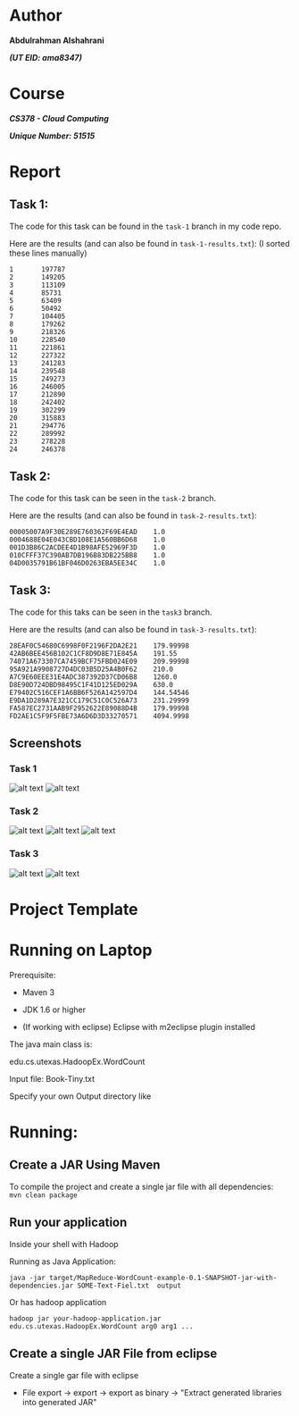 # Author

**Abdulrahman Alshahrani**

**_(UT EID: ama8347)_**

# Course

**_CS378 - Cloud Computing_**

**_Unique Number: 51515_**

# Report

## Task 1:

The code for this task can be found in the `task-1` branch in my code repo.

Here are the results (and can also be found in `task-1-results.txt`):
(I sorted these lines manually)

```
1       197787
2       149205
3       113109
4       85731
5       63409
6       50492
7       104405
8       179262
9       218326
10      228540
11      221861
12      227322
13      241283
14      239548
15      249273
16      246005
17      212890
18      242402
19      302299
20      315883
21      294776
22      289992
23      278228
24      246378
```

## Task 2:

The code for this task can be seen in the `task-2` branch.

Here are the results (and can also be found in `task-2-results.txt`):

```
00005007A9F30E289E760362F69E4EAD	1.0
0004688E04E043CBD108E1A560BB6D68	1.0
001D3B86C2ACDEE4D1B98AFE52969F3D	1.0
010CFFF37C390AB7DB196B83DB225BB8	1.0
04D0035791B61BF046D0263EBA5EE34C	1.0
```

## Task 3:

The code for this taks can be seen in the `task3` branch.

Here are the results (and can also be found in `task-3-results.txt`):

```
28EAF0C54680C6998F0F2196F2DA2E21	179.99998
42AB6BEE456B102C1CF8D9D8E71E845A	191.55
74071A673307CA7459BCF75FBD024E09	209.99998
95A921A9908727D4DC03B5D25A4B0F62	210.0
A7C9E60EEE31E4ADC387392D37CD06B8	1260.0
D8E90D724DBD98495C1F41D125ED029A	630.0
E79402C516CEF1A6BB6F526A142597D4	144.54546
E9DA1D289A7E321CC179C51C0C526A73	231.29999
FA587EC2731AAB9F2952622E89088D4B	179.99998
FD2AE1C5F9F5FBE73A6D6D3D33270571	4094.9998
```

## Screenshots

### Task 1

![alt text](task-1-done.png)
![alt text](task-1-results.png)

### Task 2

![alt text](task-2-done-1.png)
![alt text](task-2-done-2.png)
![alt text](task-2-results.png)

### Task 3

![alt text](task-3-done-1.png)
![alt text](task-3-done-2.png)

# Project Template

# Running on Laptop

Prerequisite:

- Maven 3

- JDK 1.6 or higher

- (If working with eclipse) Eclipse with m2eclipse plugin installed

The java main class is:

edu.cs.utexas.HadoopEx.WordCount

Input file: Book-Tiny.txt

Specify your own Output directory like

# Running:

## Create a JAR Using Maven

To compile the project and create a single jar file with all dependencies:
`	mvn clean package `

## Run your application

Inside your shell with Hadoop

Running as Java Application:

`java -jar target/MapReduce-WordCount-example-0.1-SNAPSHOT-jar-with-dependencies.jar SOME-Text-Fiel.txt  output`

Or has hadoop application

`hadoop jar your-hadoop-application.jar edu.cs.utexas.HadoopEx.WordCount arg0 arg1 ... `

## Create a single JAR File from eclipse

Create a single gar file with eclipse

- File export -> export -> export as binary -> "Extract generated libraries into generated JAR"
